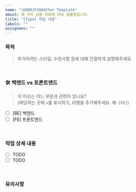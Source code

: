 ```yaml
---
name: "\U0001F3A8Other Template"
about: 세 가지 상황 이외의 이슈 템플릿입니다.
title: "[Type] 작업 내용"
labels: ""
assignees: ""
---
```


### 목적

> 추가하려는 스타일, 수정사항 등에 대해 간결하게 설명해주세요

<br />

### 🛠️ 백엔드 vs 프론트엔드

> 이 이슈는 어느 부분과 관련이 있나요? <br />
> (해당하는 곳에 `x`를 표시하고, 라벨을 추가해주세요. 예: `[FE]`)

- [ ] [BE] 백엔드
- [ ] [FE] 프론트엔드

<br />

### 작업 상세 내용

- [ ] TODO
- [ ] TODO

<br />

### 유의사항

<br />
